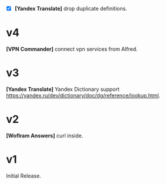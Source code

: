 - [x] __[Yandex Translate]__ drop duplicate definitions.

# v4
__[VPN Commander]__ connect vpn services from Alfred.

# v3
__[Yandex Translate]__ Yandex Dictionary support https://yandex.ru/dev/dictionary/doc/dg/reference/lookup.html.

# v2
__[Woflram Answers]__ curl inside.

# v1
Initial Release.
